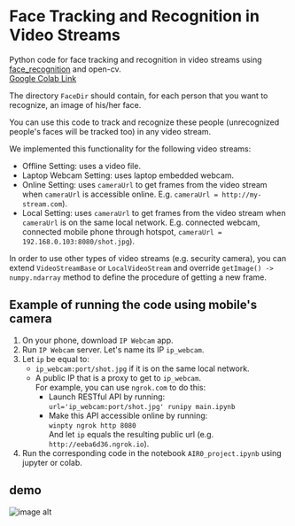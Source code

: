 
# Face Tracking and Recognition in Video Streams
Python code for face tracking and recognition in video streams using [face_recognition](https://github.com/ageitgey/face_recognition) and open-cv.  
[Google Colab Link](https://colab.research.google.com/drive/1BR4EzaLE-qEzzRp05VvMxiBj5gDd84-n)

The directory `FaceDir` should contain, for each person that you want to recognize, an image of his/her face.

You can use this code to track and recognize these people (unrecognized people's faces will be tracked too) in any video stream.

We implemented this functionality for the following video streams:
- Offline Setting: uses a video file.
- Laptop Webcam Setting: uses laptop embedded webcam.
- Online Setting: uses `cameraUrl` to get frames from the video stream when `cameraUrl` is accessible online. E.g. `cameraUrl = http://my-stream.com`).
- Local Setting: uses `cameraUrl` to get frames from the video stream when `cameraUrl` is on the same local network. E.g. connected webcam, connected mobile phone through hotspot, `cameraUrl = 192.168.0.103:8080/shot.jpg`).

In order to use other types of video streams (e.g. security camera), you can extend `VideoStreamBase` or `LocalVideoStream` and override `getImage() -> numpy.ndarray` method to define the procedure of getting a new frame.





## Example of running the code using mobile's camera
1. On your phone, download `IP Webcam` app.
2. Run `IP Webcam` server. Let's name its IP `ip_webcam`.
3. Let `ip` be equal to:
    - `ip_webcam:port/shot.jpg` if it is on the same local network.
    - A public IP that is a proxy to get to `ip_webcam`.  
      For example, you can use `ngrok.com` to do this:  
      - Launch RESTful API by running:  
        `url='ip_webcam:port/shot.jpg' runipy main.ipynb`
      - Make this API accessible online by running:  
        `winpty ngrok http 8080`  
        And let `ip` equals the resulting public url (e.g. `http://eeba6d36.ngrok.io`).
5. Run the corresponding code in the notebook `AIR0_project.ipynb` using jupyter or colab.



## demo
![image alt](https://i.imgur.com/PIfeTZO.gif)
